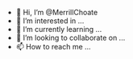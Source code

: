 - 👋 Hi, I’m @MerrillChoate
- 👀 I’m interested in ...
- 🌱 I’m currently learning ...
- 💞️ I’m looking to collaborate on ...
- 📫 How to reach me ...

<!---
MerrillChoate/MerrillChoate is a ✨ special ✨ repository because its `README.md` (this file) appears on your GitHub profile.
You can click the Preview link to take a look at your changes.
--->
